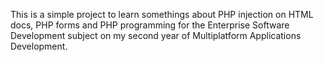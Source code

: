 This is a simple project to learn somethings about PHP injection on HTML docs, PHP forms and PHP programming 
for the Enterprise Software Development subject on my second year of Multiplatform Applications Development.
